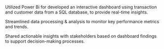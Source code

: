 Utilized Power Bi for developed an interactive dashboard using transaction and customer data from a SQL database, to provide real-time insights.

Streamlined data processing & analysis to monitor key performance metrics and trends.

Shared actionable insights with stakeholders based on dashboard findings to support decision-making
processes.
